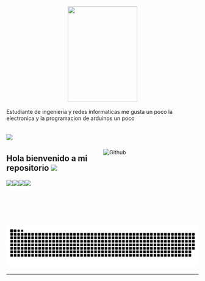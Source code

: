 <div align="center"><img src="https://github.com/Mo-Alsehli/Mo-Alsehli/assets/98949843/7b841857-16fb-422d-9297-be42e3eaf3a9" height = 250px width = 60%  /></div>





Estudiante de ingenieria y redes informaticas me gusta un poco la electronica y la programacion de arduinos un poco

## <picture><img src = "https://github.com/7oSkaaa/7oSkaaa/blob/main/Images/about_me.gif?raw=true" width = 50px></picture> 
<img align="right" width = 250px height = 200px alt="Github" src="https://github.com/Mo-Alsehli/Mo-Alsehli/assets/98949843/92f233e8-fd56-4521-bc8e-b48fe669209a" /><h2> Hola bienvenido a mi repositorio <img src="https://media.giphy.com/media/hvRJCLFzcasrR4ia7z/giphy.gif" width="35"></h2>

  <!--icons and links-->
  <p align="left">
  <a href="https://www.facebook.com/everchavezsk" target="blank"><img align="center" src="https://img.shields.io/badge/Facebook-%231877F2.svg?style=for-the-badge&logo=Facebook&logoColor=white" 
  <a href="https://www.instagram.com/everchavezsk/" target="blank"><img align="center" src="https://img.shields.io/badge/Instagram-%23E4405F.svg?style=for-the-badge&logo=Instagram&logoColor=white" 
  <a href="discordapp.com/users/muhammed_mgdi" target="blank"><img align="center" src="https://img.shields.io/badge/Netflix-E50914?style=for-the-badge&logo=netflix&logoColor=white"
 <a href="discordapp.com/users/muhammed_mgdi" target="blank"><img align="center" src="https://img.shields.io/badge/-Arduino-00979D?style=for-the-badge&logo=Arduino&logoColor=white"
 
                                                                
  </p>
  </div>


<p align="center">
  <img  src="https://raw.githubusercontent.com/Elanza-48/Elanza-48/main/resources/img/github-contribution-grid-snake.svg"
    alt="example" />
</p>


---

